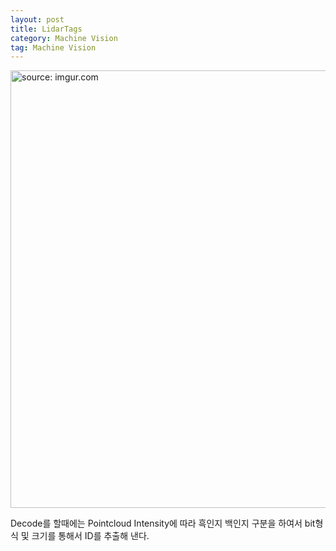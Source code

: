 ```yaml
---
layout: post
title: LidarTags
category: Machine Vision
tag: Machine Vision
---
```


<a href="https://postimg.cc/HJNXyMsx"><img src="https://i.postimg.cc/V6fR29xj/Screen-Shot-2022-01-29-at-11-59-30-PM.png" width="700px" title="source: imgur.com" /><a>

Decode를 할때에는 Pointcloud Intensity에 따라 흑인지 백인지 구분을 하여서 bit형식 및 크기를 통해서 ID를 추출해 낸다.
